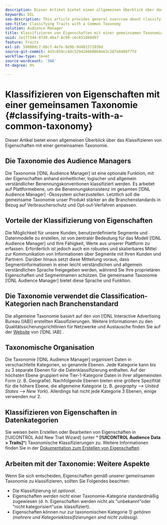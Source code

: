 ```yaml
---
description: Dieser Artikel bietet einen allgemeinen Überblick über das Klassifizieren von Eigenschaften mit einer gemeinsamen Taxonomie.
keywords: DIL
seo-description: This article provides general overview about classifying traits with a common taxonomy.
seo-title: Classifying Traits with a Common Taxonomy
solution: Audience Manager
title: Klassifizieren von Eigenschaften mit einer gemeinsamen Taxonomie
uuid: 2e177344-07d9-40a7-8c99-c6c6518b9d97
feature: Traits
exl-id: 59000dc7-66cf-4e7e-8e9b-9d48157203bd
source-git-commit: 4d3c859cc4dc5294286680b0e63c287e0409f7fd
workflow-type: tm+mt
source-wordcount: '366'
ht-degree: 0%

---
```


# Klassifizieren von Eigenschaften mit einer gemeinsamen Taxonomie {#classifying-traits-with-a-common-taxonomy}

Dieser Artikel bietet einen allgemeinen Überblick über das Klassifizieren von Eigenschaften mit einer gemeinsamen Taxonomie.

## Die Taxonomie des Audience Managers

<!-- c_common_taxonomy_about.xml -->

Die Taxonomie [!DNL Audience Manager] ist eine optionale Funktion, mit der Eigenschaften anhand einheitlicher, logischer und allgemein verständlicher Benennungskonventionen klassifiziert werden. Es arbeitet auf Plattformebene, um die Benennungskonsistenz im gesamten [!DNL Audience Manager] -Ökosystem sicherzustellen. Letztlich soll die gemeinsame Taxonomie unser Produkt stärker an die Branchenstandards in Bezug auf Verbraucherschutz und Opt-out-Verfahren anpassen.

## Vorteile der Klassifizierung von Eigenschaften

Die Möglichkeit für unsere Kunden, benutzerdefinierte Segmente und Datenmodelle zu erstellen, ist von zentraler Bedeutung für das Modell [!DNL Audience Manager] und Ihre Fähigkeit, Werte aus unserer Plattform zu erfassen. Erforderlich ist jedoch auch ein robustes und skalierbares Mittel zur Kommunikation von Informationen über Segmente mit Ihren Kunden und Partnern. Darüber hinaus setzt diese Mitteilung voraus, dass Segmentinformationen in einer leicht verständlichen und allgemein verständlichen Sprache freigegeben werden, während Sie Ihre proprietären Eigenschaften und Segmentnamen schützen. Die gemeinsame Taxonomie [!DNL Audience Manager] bietet diese Sprache und Funktion.

## Die Taxonomie verwendet die Classification-Kategorien nach Branchenstandard

Die allgemeine Taxonomie basiert auf den von [!DNL Interactive Advertising Bureau (IAB)] erstellten Klassifizierungen. Weitere Informationen zu den Qualitätssicherungsrichtlinien für Netzwerke und Austausche finden Sie auf der [Website](https://www.iab.net/iab_products_and_industry_services/508676/ne_guidelines) von [!DNL IAB] .

## Taxonomische Organisation

Die Taxonomie [!DNL Audience Manager] organisiert Daten in verschachtelte Kategorien, so genannte Ebenen. Jede Kategorie kann bis zu 3 separate Ebenen für die Datenklassifizierung enthalten. Auf der höchsten Ebene gruppiert eine Tier-1-Kategorie Daten in ihrer allgemeinsten Form (z. B. Geografie). Nachfolgende Ebenen bieten eine größere Spezifität für die höhere Ebene, die allgemeine Kategorie (z. B. *geography —> United States —> New York*). Allerdings hat nicht jede Kategorie 3 Ebenen, einige verwenden nur 2.

## Klassifizieren von Eigenschaften in Datenkategorien

Sie weisen beim Erstellen oder Bearbeiten von Eigenschaften in [!UICONTROL Add New Trait Wizard] (unter * **[!UICONTROL Audience Data > Traits]***) Taxonomische Klassifizierungen zu. Weitere Informationen finden Sie in der [Dokumentation zum Erstellen von Eigenschaften](../../features/traits/create-onboarded-rule-based-traits.md) .

## Arbeiten mit der Taxonomie: Weitere Aspekte

Wenn Sie sich entscheiden, Eigenschaften gemäß unserer gemeinsamen Taxonomie zu klassifizieren, sollten Sie Folgendes beachten:

* Die Klassifizierung ist *optional*.
* Eigenschaften *werden nicht* einer Taxonomie-Kategorie standardmäßig zugewiesen (d. h. Eigenschaften werden nicht als &quot;unbekannt&quot;oder &quot;nicht kategorisiert&quot;usw. klassifiziert).
* Eigenschaften können nur zur taxonomischen Kategorie *1} gehören (mehrere und Kategorieklassifizierungen sind nicht zulässig).*
